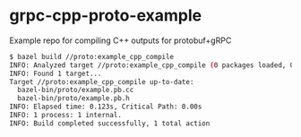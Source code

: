 # grpc-cpp-proto-example

Example repo for compiling C++ outputs for protobuf+gRPC


```bash
$ bazel build //proto:example_cpp_compile
INFO: Analyzed target //proto:example_cpp_compile (0 packages loaded, 0 targets configured).
INFO: Found 1 target...
Target //proto:example_cpp_compile up-to-date:
  bazel-bin/proto/example.pb.cc
  bazel-bin/proto/example.pb.h
INFO: Elapsed time: 0.123s, Critical Path: 0.00s
INFO: 1 process: 1 internal.
INFO: Build completed successfully, 1 total action
```
